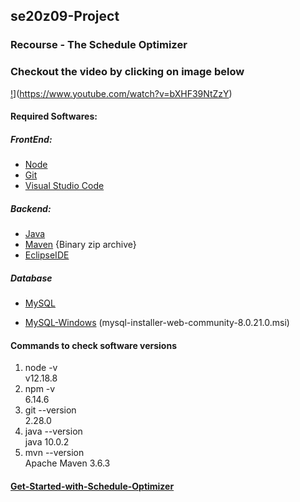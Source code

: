 ## se20z09-Project
### Recourse - The Schedule Optimizer

### Checkout the video by clicking on image below

[!](https://img.youtube.com/vi/bXHF39NtZzY/0.jpg)](https://www.youtube.com/watch?v=bXHF39NtZzY)
#### Required Softwares:
##### FrontEnd:
* [Node](https://nodejs.org/en/download/)
* [Git](https://git-scm.com/downloads)
* [Visual Studio Code](https://code.visualstudio.com/download)
##### Backend:
* [Java](https://www.oracle.com/java/technologies/java-archive-javase10-downloads.html)
* [Maven](https://maven.apache.org/download.cgi) {Binary zip archive}
* [EclipseIDE](https://www.eclipse.org/downloads/)
##### Database
* [MySQL](https://dev.mysql.com/downloads/)
- [MySQL-Windows](https://dev.mysql.com/downloads/windows/installer/8.0.html) (mysql-installer-web-community-8.0.21.0.msi)

#### Commands to check software versions
1. node -v <br/>
  v12.18.8
2. npm -v <br/>
  6.14.6
3. git --version <br/>
  2.28.0
4. java --version <br/>
  java 10.0.2
5. mvn --version <br/>
  Apache Maven 3.6.3

#### [Get-Started-with-Schedule-Optimizer](https://github.com/se20z09/se20z09-Project/wiki/Get-Started-with-Schedule-Optimizer)
